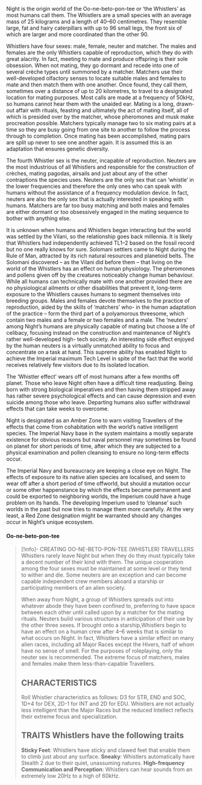 
Night is the origin world of the Oo-ne-beto-pon-tee or ‘the Whistlers’ as most humans call them. The Whistlers are a small species with an average mass of 25 kilograms and a length of 40–60 centimetres. They resemble large, fat and hairy caterpillars with up to 96 small legs, the front six of which are larger and more coordinated than the other 90.

Whistlers have four sexes: male, female, neuter and matcher. The males and females are the only Whistlers capable of reproduction, which they do with great alacrity. In fact, meeting to mate and produce offspring is their sole obsession. When not mating, they go dormant and recede into one of several crèche types until summoned by a matcher. Matchers use their well-developed olfactory senses to locate suitable males and females to mate and then match them with one another. Once found, they call them, sometimes over a distance of up to 20 kilometres, to travel to a designated location for mating purposes. Most calls are made at a frequency of 50kHz, so humans cannot hear them with the unaided ear. Mating is a long, drawn-out affair with rituals, feasting and ultimately the act of mating itself, all of which is presided over by the matcher, whose pheromones and musk make procreation possible. Matchers typically manage two to six mating pairs at a time so they are busy going from one site to another to follow the process through to completion. Once mating has been  accomplished, mating pairs are split up never to see one another again. It is assumed this is an adaptation that ensures genetic diversity.

The fourth Whistler sex is the neuter, incapable of reproduction. Neuters are the most industrious of all Whistlers and responsible for the construction of crèches, mating pagodas, airsails and just about any of the other contraptions the species uses. Neuters are the only sex that can ‘whistle’ in the lower frequencies and therefore the only ones who can speak with humans without the assistance of a frequency modulation device. In fact, neuters are also the only sex that is actually interested in speaking with humans. Matchers are far too busy matching and both males and females are either dormant or too obsessively engaged in the mating sequence to bother with anything else.

It is unknown when humans and Whistlers began interacting but the world was settled by the Vilani, so the relationship goes back millennia. It is likely that Whistlers had independently achieved TL1–2 based on the fossil record but no one really knows for sure. Solomani settlers came to Night during the Rule of Man, attracted by its rich natural resources and planetoid belts. The Solomani discovered – as the Vilani did before them – that living on the world of the Whistlers has an effect on human physiology. The pheromones and pollens given off by the creatures noticeably change human behaviour. While all humans can technically mate with one another provided there are no physiological ailments or other disabilities that prevent it, long-term exposure to the Whistlers causes humans to segment themselves into breeding groups. Males and females devote themselves to the practice of reproduction, aided by the skills of ‘matchers’ who- in the human adaptation of the practice – form the third part of a polyamorous threesome, which contain two males and a female or two females and a male. The ‘neuters’ among Night’s humans are physically capable of mating but choose a life of celibacy, focusing instead on the construction and maintenance of Night’s rather well-developed high- tech society. An interesting side effect enjoyed by the human neuters is a virtually unmatched ability to focus and concentrate on a task at hand. This supreme ability has enabled Night to achieve the Imperial maximum Tech Level in spite of the fact that the world receives relatively few visitors due to its isolated location.

The ‘Whistler effect’ wears off of most humans after a few months off planet. Those who leave Night often have a difficult time readjusting. Being born with strong biological imperatives and then having them stripped away has rather severe psychological effects and can cause depression and even suicide among those who leave. Departing humans also suffer withdrawal effects that can take weeks to overcome.

Night is designated as an Amber Zone to warn visiting Travellers of the effects that come from cohabitation with the world’s native intelligent species. The Imperial Navy base in the system maintains a mostly separate existence for obvious reasons but naval personnel may sometimes be found on planet for short periods of time, after which they are subjected to a physical examination and pollen cleansing to ensure no long-term effects occur.

The Imperial Navy and bureaucracy are keeping a close eye on Night. The effects of exposure to its native alien species are localised, and seem to wear off after a short period of time offworld, but should a mutation occur or some other happenstance by which the effects became permanent and could be exported to neighboring worlds, the Imperium could have a huge problem on its hands. The developing Imperium used to ‘cleanse’ such worlds in the past but now tries to manage them more carefully. At the very least, a Red Zone designation might be warranted should any changes occur in Night’s unique ecosystem.

#### Oo-ne-beto-pon-tee

> [!info]- CREATING OO-NE-BETO-PON-TEE (WHISTLER) TRAVELLERS
> Whistlers rarely leave Night but when they do they must typically take a decent number of their kind with them. The unique cooperation among the four sexes must be maintained at some level or they tend to wither and die. Some neuters are an exception and can become capable independent crew members aboard a starship or participating members of an alien society.
>
> When away from Night, a group of Whistlers spreads out into whatever abode they have been confined to, preferring to have space between each other until called upon by a matcher for the mating rituals. Neuters build various structures in anticipation of their use by the other three sexes. If brought onto a starship,Whistlers begin to have an effect on a human crew after 4–6 weeks that is similar to what occurs on Night. In fact, Whistlers have a similar effect on many alien races, including all Major Races except the Hivers, half of whom have no sense of smell.
> For the purposes of roleplaying, only the neuter sex is recommended. The extreme focus of matchers, males and females make them less-than-capable Travellers.
>
> ## CHARACTERISTICS
>
> Roll Whistler characteristics as follows: D3 for STR, END and SOC, 1D+4 for DEX, 2D-1 for INT and 2D for EDU. Whistlers are not actually less intelligent than the Major Races but the reduced Intellect reflects their extreme focus and specialization.
>
> ## TRAITS Whistlers have the following traits
>
> **Sticky Feet**: Whistlers have sticky and clawed feet that enable them to climb just about any surface.
> **Sneaky**: Whistlers automatically have Stealth 2 due to their quiet, unassuming natures.
> **High-frequency Communication and Perception**: Whistlers can hear sounds from an extremely low 20Hz to a high of 60kHz.

